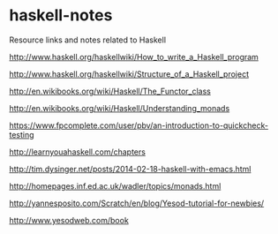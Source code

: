 haskell-notes
=============

Resource links and notes related to Haskell

http://www.haskell.org/haskellwiki/How_to_write_a_Haskell_program

http://www.haskell.org/haskellwiki/Structure_of_a_Haskell_project

http://en.wikibooks.org/wiki/Haskell/The_Functor_class

http://en.wikibooks.org/wiki/Haskell/Understanding_monads

https://www.fpcomplete.com/user/pbv/an-introduction-to-quickcheck-testing

http://learnyouahaskell.com/chapters

http://tim.dysinger.net/posts/2014-02-18-haskell-with-emacs.html

http://homepages.inf.ed.ac.uk/wadler/topics/monads.html

http://yannesposito.com/Scratch/en/blog/Yesod-tutorial-for-newbies/

http://www.yesodweb.com/book
